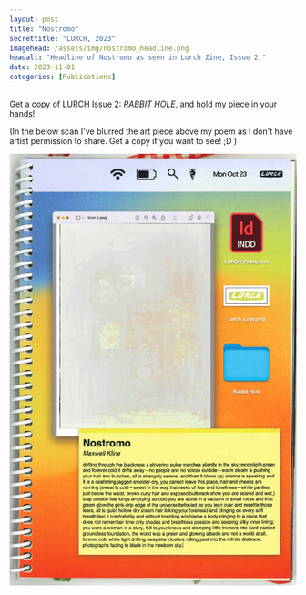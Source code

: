 ```yaml
---
layout: post
title: "Nostromo"
secrettitle: "LURCH, 2023"
imagehead: /assets/img/nostromo_headline.png
headalt: "Headline of Nostromo as seen in Lurch Zine, Issue 2."
date: 2023-11-01
categories: [Publications]
---
```


Get a copy of <a href ="https://lurchzine.bigcartel.com/product/issue-02-rabbit-hole">LURCH Issue 2: _RABBIT HOLE_</a>, and hold my piece in your hands!

(In the below scan I've blurred the art piece above my poem as I don't have artist permission to share. Get a copy if you want to see! ;D )

<img src="/assets/img/nostromo_full.png" alt="Nostromo-as-seen-in-Lurch-Zine,-Issue-2." width="790">